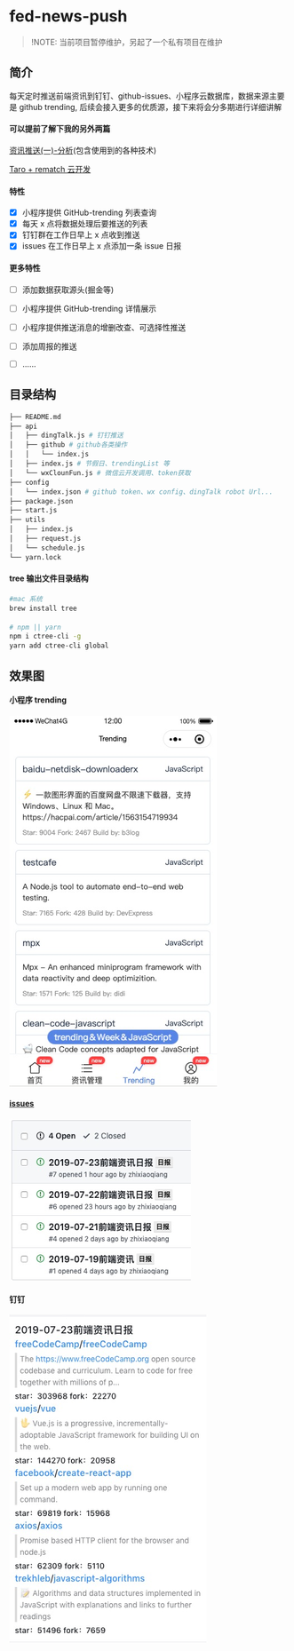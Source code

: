 # fed-news-push

> !NOTE: 当前项目暂停维护，另起了一个私有项目在维护

## 简介

每天定时推送前端资讯到钉钉、github-issues、小程序云数据库，数据来源主要是 github trending, 后续会接入更多的优质源，接下来将会分多期进行详细讲解

#### 可以提前了解下我的另外两篇

[资讯推送(一)-分析](http://note.youdao.com/noteshare?id=070717284fdb7c10ae9ce8e97bececdc)(包含使用到的各种技术)

[Taro + rematch 云开发](http://note.youdao.com/noteshare?id=9dcc02bcb0ac4c0d350d7d8fd20a1a8a)

#### 特性

- [x] 小程序提供 GitHub-trending 列表查询
- [x] 每天 x 点将数据处理后要推送的列表
- [x] 钉钉群在工作日早上 x 点收到推送
- [x] issues 在工作日早上 x 点添加一条 issue 日报

#### 更多特性

- [ ] 添加数据获取源头(掘金等)
- [ ] 小程序提供 GitHub-trending 详情展示
- [ ] 小程序提供推送消息的增删改查、可选择性推送
- [ ] 添加周报的推送

- [ ] ......

## 目录结构

```bash
├── README.md
├── api
│   ├── dingTalk.js # 钉钉推送
│   ├── github # github各类操作
│   │   └── index.js
│   ├── index.js # 节假日、trendingList 等
│   └── wxClounFun.js # 微信云开发调用、token获取
├── config
│   └── index.json # github token、wx config、dingTalk robot Url...
├── package.json
├── start.js
├── utils
│   ├── index.js
│   ├── request.js
│   └── schedule.js
└── yarn.lock
```

#### tree 输出文件目录结构

```bash
#mac 系统
brew install tree

# npm || yarn
npm i ctree-cli -g
yarn add ctree-cli global
```

## 效果图

<!-- #### 小程序 trending

![trending](http://img3.dian.so/lhc/2019/07/23/374w_668h_DEAC21563854496.jpg)

#### [issues](https://github.com/zhixiaoqiang/fed-news-push/issues)

![issues](http://img3.dian.so/lhc/2019/07/23/327w_292h_CB2381563854648.jpg)

#### 钉钉

![dingtalk](http://img3.dian.so/lhc/2019/07/23/355w_591h_772D31563854684.jpg) -->

#### 小程序 trending

![trending](./public/imgs/trendingPage.jpg)

#### [issues](https://github.com/zhixiaoqiang/fed-news-push/issues)

![issues](./public/imgs/issuesPage.jpg)

#### 钉钉

![dingtalk](./public/imgs/dingtalkPage.jpg)
